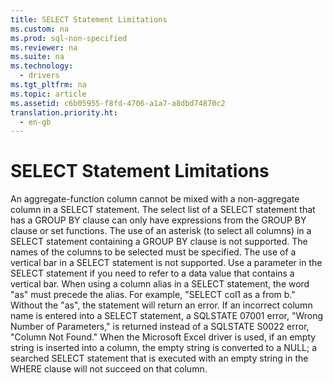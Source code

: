 ```yaml
---
title: SELECT Statement Limitations
ms.custom: na
ms.prod: sql-non-specified
ms.reviewer: na
ms.suite: na
ms.technology: 
  - drivers
ms.tgt_pltfrm: na
ms.topic: article
ms.assetid: c6b05955-f8fd-4706-a1a7-a8dbd74870c2
translation.priority.ht: 
  - en-gb
---
```

# SELECT Statement Limitations
<?xml version="1.0" encoding="utf-8"?>
<developerConceptualDocument xmlns="http://ddue.schemas.microsoft.com/authoring/2003/5" xmlns:xlink="http://www.w3.org/1999/xlink" xmlns:xsi="http://www.w3.org/2001/XMLSchema-instance" xsi:schemaLocation="http://ddue.schemas.microsoft.com/authoring/2003/5 http://dduestorage.blob.core.windows.net/ddueschema/developer.xsd">
  <introduction>
    <para>An aggregate-function column cannot be mixed with a non-aggregate column in a SELECT statement.</para>
    <para>The select list of a SELECT statement that has a GROUP BY clause can only have expressions from the GROUP BY clause or set functions.</para>
    <para>The use of an asterisk (to select all columns) in a SELECT statement containing a GROUP BY clause is not supported. The names of the columns to be selected must be specified.</para>
    <para>The use of a vertical bar in a SELECT statement is not supported. Use a parameter in the SELECT statement if you need to refer to a data value that contains a vertical bar.</para>
    <para>When using a column alias in a SELECT statement, the word "as" must precede the alias. For example, "SELECT col1 as a from b." Without the "as", the statement will return an error.</para>
    <para>If an incorrect column name is entered into a SELECT statement, a SQLSTATE 07001 error, "Wrong Number of Parameters," is returned instead of a SQLSTATE S0022 error, "Column Not Found."</para>
    <para>When the Microsoft Excel driver is used, if an empty string is inserted into a column, the empty string is converted to a NULL; a searched SELECT statement that is executed with an empty string in the WHERE clause will not succeed on that column.</para>
  </introduction>
  <relatedTopics />
</developerConceptualDocument>